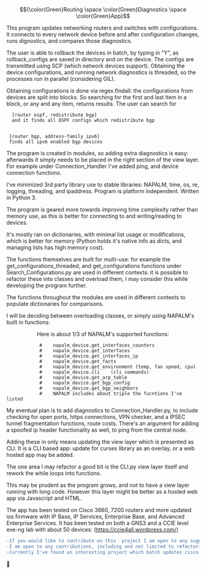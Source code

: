 



$${\color{Green}Routing \space \color{Green}Diagnostics \space \color{Green}App}$$

This program updates networking routers and switches with configurations. It connects to every network device before and after configuration changes, runs dignostics, and compares those diagnostics. 

The user is able to rollback the devices in batch, by typing in "Y", as rollback_configs are saved in directory and on the device. The configs
are transmitted using SCP (which network devices support). Obtaining the device configurations, and running network diagnostics is threaded,
so the processes run in parallel (considering GIL). 

Obtaining configurations is done via regex.findall: the configurations from devices are split into blocks. So searching for the first and last item in a block, or any and any item,  returns results. The user can search for  

     
      [router ospf, redistribute bgp]  
      and it finds all OSPF configs which redistribute bgp
 
       
     [router bgp, address-family ipv6]  
     finds all ipv6 enabled bgp devices





    
The program is created in modules, so adding extra diagnostics is easy: afterwards it simply needs to be placed in the right section of the view layer. For example under Connection_Handler I've added ping, and device connection functions.



I've minimized 3rd party library use to stable libraries: NAPALM, time, os, re, logging, threading, and ipaddress.
Program is platform independent. Written in Python 3.

The program is geared more towards improving time complexity rather than memory use, as this is better for connecting to and writing/reading to devices.

It's mostly ran on dictionaries, with minimal list usage or modifications, which is better for memory (Python holds it's native info as dicts, and managing lists has high memory cost).


The functions themselves are built for multi-use: for example the get_configurations_threaded, and get_configurations functions under Search_Configurations.py
are used in different contexts: it is possible to refactor these into classes and overload them, I may consider this while developing the program further.

The functions throughout the modules are used in different contexts to populate dictionaries for comparisons. 

I will be deciding between overloading classes, or simply using NAPALM's built in functions: 
<p align="center">
Here is about 1/3 of NAPALM's supported functions:  
  
                #    napalm_device.get_interfaces_counters  
                #    napalm_device.get_interfaces  
                #    napalm_device.get_interfaces_ip  
                #    napalm_device.get_facts  
                #    napalm_device.get_environment (temp, fan speed, cpu)  
                #    napalm_device.cli    (cli commands)  
                #    napalm_device.get_arp_table  
                #    napalm_device.get_bgp_config  
                #    napalm_device.get_bgp_neighbors  
                #    NAPALM includes about triple the fucntions I've listed  
                
</p>


My eventual plan is to add diagnostics to Connection_Handler.py, to include checking for open ports, https connections, VPN checker, and a IPSEC tunnel fragmentation functions, route costs. There's an argument for adding a spoofed ip header functionality as well, to ping from the central node.

Adding these in only means updating the view layer which is presented as CLI.
It is a CLI based app: update for curses library as an overlay, or a web hosted app may be added.

The one area I may refactor a good bit is the CLI.py view layer itself and rework the while loops into functions.


This may be prudent as the program grows, and not to have a view layer running with long code. However this layer might be better as a hosted web app via Javascript and HTML.



The app has been tested on Cisco 3660, 7200 routers  and more updated ios firmware with IP Base, IP Services, Enterprise Base, and Advanced Enterprise Services. It has been tested on both a GNS3 and a CCIE level eve-ng lab with about 50 devices:  (https://ccie4all.wordpress.com/)


```diff
-If you would like to contribute on this  project I am open to any suggestions, and collaboration.
-I am open to any contributions, including and not limited to refactoring the view layer, adding diagnostics, cloud API's.
-Currently I've found an interesting project which batch updates cisco devices from a single GUI, which I may integrate here.
```


🤗
